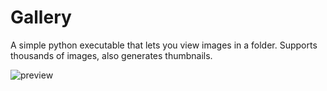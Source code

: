# Gallery
A simple python executable that lets you view images in a folder. Supports thousands of images, also generates thumbnails.

![preview](https://github.com/user-attachments/assets/936332c1-cf9a-493e-b783-0ab4a18de610)
